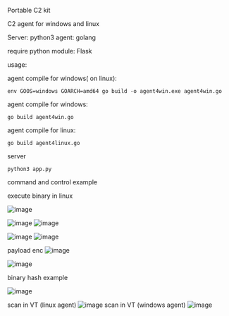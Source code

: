 Portable C2 kit

C2 agent for windows and linux


Server:   python3
agent:    golang

require python module:  Flask

usage:

agent compile for windows( on linux):

```
env GOOS=windows GOARCH=amd64 go build -o agent4win.exe agent4win.go
```
agent compile for windows:
```
go build agent4win.go
```


agent compile for linux:
```
go build agent4linux.go
```


server 
```
python3 app.py
```
command and control example


execute binary in linux




![image](https://github.com/G01d3nW01f/PortableC2Kit/assets/75846902/8568ba11-8a0d-4901-8b86-0c4d3766958e)

![image](https://github.com/G01d3nW01f/PortableC2Kit/assets/75846902/eb203560-3172-4860-ba80-662f3cd3c641)
![image](https://github.com/G01d3nW01f/PortableC2Kit/assets/75846902/7a6d4efc-a325-484f-b6cb-01ab3e09ae30)


![image](https://github.com/G01d3nW01f/PortableC2Kit/assets/75846902/a4653f9d-0cae-4fc8-aa4b-20b94e79c771)
![image](https://github.com/G01d3nW01f/PortableC2Kit/assets/75846902/6763b525-e626-4ab2-b493-bd8b065b2215)



payload enc
![image](https://github.com/G01d3nW01f/PortableC2Kit/assets/75846902/84c1638c-1337-45c2-8f6d-1fc03c01f0f9)

![image](https://github.com/G01d3nW01f/PortableC2Kit/assets/75846902/68de50f3-15fa-4e2b-ae49-78d04e761e19)


binary hash example

![image](https://github.com/G01d3nW01f/PortableC2Kit/assets/75846902/08688215-9f37-4a00-906a-0d64ddd7bd82)


scan in VT (linux agent)
![image](https://github.com/G01d3nW01f/PortableC2Kit/assets/75846902/39657a79-4731-454b-b33b-1276bcf9188a)
scan in VT (windows agent)
![image](https://github.com/G01d3nW01f/PortableC2Kit/assets/75846902/86d82582-5bec-41fd-bcb0-394689c0655b)

